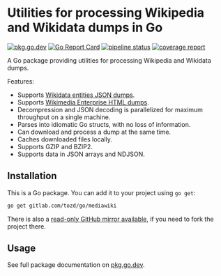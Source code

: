 # Utilities for processing Wikipedia and Wikidata dumps in Go

[![pkg.go.dev](https://pkg.go.dev/badge/gitlab.com/tozd/go/mediawiki)](https://pkg.go.dev/gitlab.com/tozd/go/mediawiki)
[![Go Report Card](https://goreportcard.com/badge/gitlab.com/tozd/go/mediawiki)](https://goreportcard.com/report/gitlab.com/tozd/go/mediawiki)
[![pipeline status](https://gitlab.com/tozd/go/mediawiki/badges/main/pipeline.svg?ignore_skipped=true)](https://gitlab.com/tozd/go/mediawiki/-/pipelines)
[![coverage report](https://gitlab.com/tozd/go/mediawiki/badges/main/coverage.svg)](https://gitlab.com/tozd/go/mediawiki/-/graphs/main/charts)

A Go package providing utilities for processing Wikipedia and Wikidata dumps.

Features:

* Supports [Wikidata entities JSON dumps](https://dumps.wikimedia.org/wikidatawiki/entities/).
* Supports [Wikimedia Enterprise HTML dumps](https://dumps.wikimedia.org/other/enterprise_html/).
* Decompression and JSON decoding is parallelized for maximum throughput on a single machine.
* Parses into idiomatic Go structs, with no loss of information.
* Can download and process a dump at the same time.
* Caches downloaded files locally.
* Supports GZIP and BZIP2.
* Supports data in JSON arrays and NDJSON.

## Installation

This is a Go package. You can add it to your project using `go get`:

```sh
go get gitlab.com/tozd/go/mediawiki
```

There is also a [read-only GitHub mirror available](https://github.com/tozd/go-errors),
if you need to fork the project there.

## Usage

See full package documentation on [pkg.go.dev](https://pkg.go.dev/gitlab.com/tozd/go/mediawiki#section-documentation).
